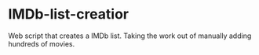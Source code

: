 # IMDb-list-creatior
Web script that creates a IMDb list. Taking the work out of manually adding hundreds of movies.
